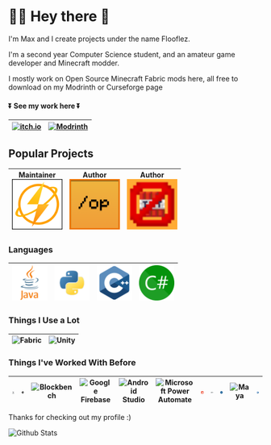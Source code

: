 # 🐇🥞 Hey there 👋
I'm Max and I create projects under the name Flooflez. 

I'm a second year Computer Science student, and an amateur game developer and Minecraft modder.

I mostly work on Open Source Minecraft Fabric mods here, all free to download on my Modrinth or Curseforge page

#### ⏬ See my work here ⏬

<a href="https://flooflezmt.itch.io/"><img alt="itch.io" title="itch.io" width="100px" src="https://static.itch.io/images/logo-black-new.svg"></a>|<a href="https://modrinth.com/user/flooflez"><img alt="Modrinth" title="Modrinth" width="100px" src="https://docs.modrinth.com/img/logo.svg"></a>
|--|--|

## **Popular Projects**
Maintainer<br><a href="https://github.com/Alujjdnd/Ngrok-LAN"><img alt="NgrokLAN" title="NgrokLAN" width="100px" src="https://github.com/Alujjdnd/Ngrok-LAN/blob/1.18.2/src/main/resources/assets/ngroklan/icon.png"></a>|Author<br><a href="https://github.com/Flooflez/LANOperators"><img title="LAN Operators" alt="LAN OP" width="100px" src="https://github.com/Flooflez/LANOperators/blob/1.18/src/main/resources/assets/lanoperators/icon.png" /></a>|Author<br><a href="https://github.com/Flooflez/NoTNTGriefing"><img alt="NO TNT" title="No TNT Griefing" width="100px" src="https://github.com/Flooflez/NoTNTGriefing/blob/1.18/src/main/resources/assets/no.tnt.griefing/icon.png"></a>
|--|--|--|

### **Languages**

<img alt="Java" title="Java" width="70px" src="https://raw.githubusercontent.com/github/explore/master/topics/java/java.png">|<img title="Python" alt="Python" width="70px" src="https://raw.githubusercontent.com/github/explore/master/topics/python/python.png" />|<img alt="C++" title="C++" width="70px" src="https://raw.githubusercontent.com/github/explore/main/topics/cpp/cpp.png">|<img alt="CSharp" title="C#" width="70px" src="https://raw.githubusercontent.com/github/explore/main/topics/csharp/csharp.png">
|--|--|--|--|

### **Things I Use a Lot** 
<img alt="Fabric" title="FabricMC" width="70px" src="https://avatars.githubusercontent.com/u/21025855?s=200&v=4">|<img title="Unity" alt="Unity" width="70px" src="https://images.contentstack.io/v3/assets/blt08c1239a7bff8ff5/bltdff1a2920dd347a5/63f5068a97790d11728d0a6d/U_Logo_Small_black.svg" />
|--|--|

### **Things I've Worked With Before**
<img alt="Unreal Engine" title="Unreal Engine" width="70px" src="https://raw.githubusercontent.com/github/explore/master/topics/unreal-engine/unreal-engine.png">|<img alt="GameMaker Studio" title="GameMaker Studio 2" width="70px" src="https://raw.githubusercontent.com/github/explore/master/topics/gamemaker/gamemaker.png">|<img alt="Blockbench" title="Blockbench" width="70px" src="https://www.blockbench.net/images/logos/icon.png">|<img alt="Google Firebase" title="Firebase" width="70px" src="https://www.gstatic.com/devrel-devsite/prod/v530e2b4758c915c59675435df4424a8b4929cfd382db2f39325a64003950cf58/firebase/images/lockup.svg">|<img alt="Android Studio" title="Android Studio" width="70px" src="https://www.gstatic.com/devrel-devsite/prod/v530e2b4758c915c59675435df4424a8b4929cfd382db2f39325a64003950cf58/android/images/lockup.svg">|<img alt="Microsoft Power Automate" title="Power Automate" width="70px" src="https://cdn.techcommunity.microsoft.com/assets/PowerPlatform/xuPlE1EJ_400x400.png">|<img alt="Apple Swift" title="Swift" width="70px" src="https://raw.githubusercontent.com/github/explore/master/topics/swift/swift.png">|<img alt="BASH" title="BASH" width="70px" src="https://raw.githubusercontent.com/github/explore/master/topics/bash/bash.png">|<img alt="VB" title="Visual Basic" width="70px" src="https://raw.githubusercontent.com/github/explore/master/topics/visual-basic/visual-basic.png">|<img alt="Maya" title="Autodesk Maya" width="70px" src="https://damassets.autodesk.net/content/dam/autodesk/www/product-imagery/badge-75x75/simplified-badges/maya-2023-simplified-badge-75x75.png">|<img alt="C" title="C" width="70px" src="https://raw.githubusercontent.com/github/explore/main/topics/c/c.png">
|--|--|--|--|--|--|--|--|--|--|--|

Thanks for checking out my profile :)

![Github Stats](https://github-readme-stats.vercel.app/api?username=Flooflez&count_private=true&show_icons=true)


<!--
**Flooflez/Flooflez** is a ✨ _special_ ✨ repository because its `README.md` (this file) appears on your GitHub profile.

Here are some ideas to get you started:

- 🔭 I’m currently working on ...
- 🌱 I’m currently learning ...
- 👯 I’m looking to collaborate on ...
- 🤔 I’m looking for help with ...
- 💬 Ask me about ...
- 📫 How to reach me: ...
- 😄 Pronouns: ...
- ⚡ Fun fact: ...
-->
